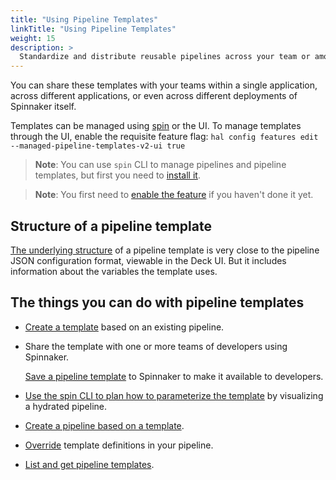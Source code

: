 ```yaml
---
title: "Using Pipeline Templates"
linkTitle: "Using Pipeline Templates"
weight: 15
description: >
  Standardize and distribute reusable pipelines across your team or among multiple teams.
---
```


You can share these templates with your teams within a single application,
across different applications, or even across different deployments of
Spinnaker itself.

Templates can be managed using [spin](/docs/guides/spin/pipeline-templates/) or the UI. To manage templates through the UI, enable the requisite feature flag: `hal config features edit --managed-pipeline-templates-v2-ui true`

> **Note**: You can use `spin` CLI to manage pipelines and pipeline templates,
> but first you need to [install it](/docs/setup/other_config/spin/).

> **Note**: You first need to [enable the feature](/docs/guides/user/pipeline/pipeline-templates/enable/) if you haven't done it yet.

## Structure of a pipeline template

[The underlying structure](/docs/reference/pipeline/templates/) of a pipeline template is very close to the pipeline
JSON configuration format, viewable in the Deck UI. But it includes information
about the variables the template uses.

## The things you can do with pipeline templates

* [Create a template](/docs/guides/user/pipeline/pipeline-templates/create/) based on an existing pipeline.

* Share the template with one or more teams of developers using Spinnaker.

  [Save a pipeline template](/docs/guides/user/pipeline/pipeline-templates/create/#4-save-the-template) to Spinnaker to make it available to developers.

* [Use the spin CLI to plan how to parameterize the
template](/docs/guides/user/pipeline/pipeline-templates/plan/) by visualizing a hydrated pipeline.

* [Create a pipeline based on a template](/docs/guides/user/pipeline/pipeline-templates/instantiate/).

* [Override](/docs/guides/user/pipeline/pipeline-templates/override/) template definitions in your pipeline.

* [List and get pipeline templates](/docs/guides/spin/pipeline-templates/).
